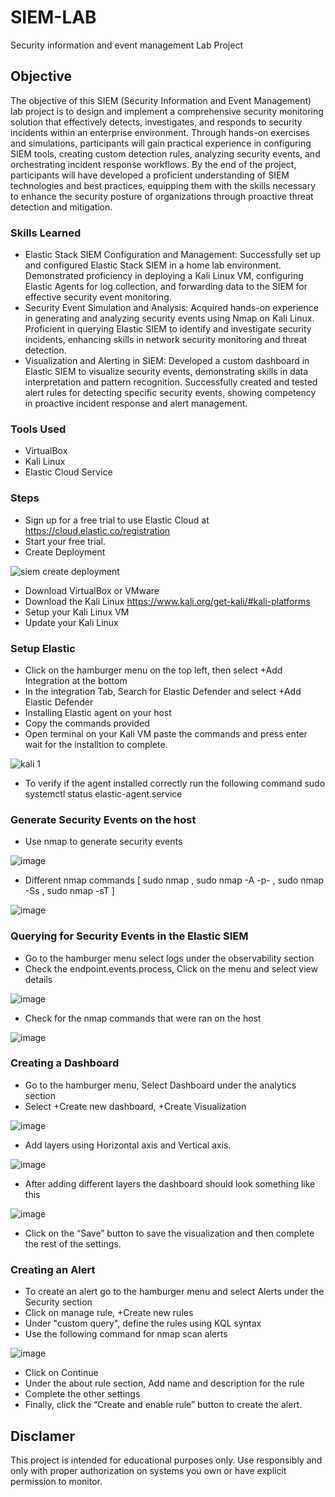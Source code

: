 # SIEM-LAB
Security information and event management Lab Project 

## Objective

The objective of this SIEM (Security Information and Event Management) lab project is to design and implement a comprehensive security monitoring solution that effectively detects, investigates, and responds to security incidents within an enterprise environment. Through hands-on exercises and simulations, participants will gain practical experience in configuring SIEM tools, creating custom detection rules, analyzing security events, and orchestrating incident response workflows. By the end of the project, participants will have developed a proficient understanding of SIEM technologies and best practices, equipping them with the skills necessary to enhance the security posture of organizations through proactive threat detection and mitigation.

### Skills Learned 

 - Elastic Stack SIEM Configuration and Management: Successfully set up and configured Elastic Stack SIEM in a home lab environment. Demonstrated proficiency in deploying a Kali Linux VM, configuring Elastic Agents for log collection, and forwarding data to the SIEM for effective security event monitoring.
 - Security Event Simulation and Analysis: Acquired hands-on experience in generating and analyzing security events using Nmap on Kali Linux. Proficient in querying Elastic SIEM to identify and investigate security incidents, enhancing skills in network security monitoring and threat detection.
 - Visualization and Alerting in SIEM: Developed a custom dashboard in Elastic SIEM to visualize security events, demonstrating skills in data interpretation and pattern recognition. Successfully created and tested alert rules for detecting specific security events, showing competency in proactive incident response and alert management.

### Tools Used

 - VirtualBox
 - Kali Linux
 - Elastic Cloud Service
   
### Steps

 - Sign up for a free trial to use Elastic Cloud at https://cloud.elastic.co/registration
 - Start your free trial.
 - Create Deployment

![siem create deployment ](https://github.com/Neofetcher/SIEM-LAB/assets/166114015/4f4129b9-fa38-4cbe-a560-d71fd83c478f)


 
 - Download VirtualBox or VMware 
 - Download the Kali Linux https://www.kali.org/get-kali/#kali-platforms
 - Setup your Kali Linux VM
 - Update your Kali Linux

### Setup Elastic 

 - Click on the hamburger menu on the top left, then select +Add Integration at the bottom
 - In the integration Tab, Search for Elastic Defender and select +Add Elastic Defender
 - Installing Elastic agent on your host
 - Copy the commands provided
 - Open terminal on your Kali VM paste the commands and press enter wait for the installtion to complete.

 
 ![kali 1](https://github.com/Neofetcher/SIEM-LAB/assets/166114015/95722f52-6757-4c93-b511-a29efd5ddb17)

 
 - To verify if the agent installed correctly run the following command sudo systemctl status elastic-agent.service

### Generate Security Events on the host

 - Use nmap to generate security events

![image](https://github.com/Neofetcher/SIEM-LAB/assets/166114015/0ca3b380-27eb-436f-9e9c-fe3a544cf9f8)

 - Different nmap commands [ sudo nmap <ip>, sudo nmap -A -p- <ip>, sudo nmap -Ss <ip>, sudo nmap -sT <ip> ]

![image](https://github.com/Neofetcher/SIEM-LAB/assets/166114015/22cba9e9-cbbb-45ab-8a23-d3f1739b7cef)

### Querying for Security Events in the Elastic SIEM

 - Go to the hamburger menu select logs under the observability section
 - Check the endpoint.events.process, Click on the menu and select view details

![image](https://github.com/Neofetcher/SIEM-LAB/assets/166114015/0fcb43b5-8c5c-45bc-95c7-c17d613d8652)

 - Check for the nmap commands that were ran on the host

![image](https://github.com/Neofetcher/SIEM-LAB/assets/166114015/b872b98f-42e8-4f57-b99f-28d745e8e2a7)

### Creating a Dashboard 

 - Go to the hamburger menu, Select Dashboard under the analytics section
 - Select +Create new dashboard, +Create Visualization

![image](https://github.com/Neofetcher/SIEM-LAB/assets/166114015/f16577b8-bb93-4b5b-a2ca-eca9fa8e9edc)

 - Add layers using Horizontal axis and Vertical axis.

![image](https://github.com/Neofetcher/SIEM-LAB/assets/166114015/b6aa452d-d84f-43d0-ad33-292a92a2cd73)

 - After adding different layers the dashboard should look something like this

![image](https://github.com/Neofetcher/SIEM-LAB/assets/166114015/4a10b4cd-a127-4586-814c-432ef49a6f41)

 - Click on the “Save” button to save the visualization and then complete the rest of the settings.

### Creating an Alert 

 - To create an alert go to the hamburger menu and select Alerts under the Security section
 - Click on manage rule, +Create new rules
 - Under "custom query", define the rules using KQL syntax
 - Use the following command for nmap scan alerts

![image](https://github.com/Neofetcher/SIEM-LAB/assets/166114015/8db03afe-923c-4bc8-9636-05655d1313b5)

 - Click on Continue
 - Under the about rule section, Add name and description for the rule
 - Complete the other settings
 - Finally, click the “Create and enable rule” button to create the alert.

## Disclamer
This project is intended for educational purposes only. Use responsibly and only with proper authorization on systems you own or have explicit permission to monitor.

   
